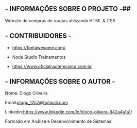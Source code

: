 ## - INFORMAÇÕES SOBRE O PROJETO -##  

Website de compras de roupas utilizando HTML & CSS


## - CONTRIBUIDORES - ##

- https://fontawesome.com/

-  Node Studio Treinamentos

- https://www.oficialnaotemcomo.com.br


## - INFORMAÇÕES SOBRE O AUTOR - ##

Nome: Diogo Oliveira

Email:diogo_1257@hotmail.com

Linkedin:https://www.linkedin.com/in/diogo-olivera-842a4a1a1/

Formado em Análise e Desenvolvimento de Sistemas.
